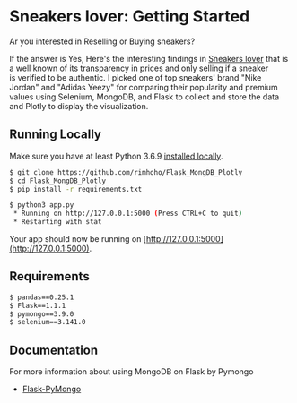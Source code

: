 # Sneakers lover: Getting Started

Ar you interested in Reselling or Buying sneakers?

If the answer is Yes, Here's the interesting findings in [Sneakers lover](https://sneaker-lover.herokuapp.com/) that is a well known of its transparency in prices and only selling if a sneaker is verified to be authentic. I picked one of top sneakers' brand "Nike Jordan" and "Adidas Yeezy" for comparing their popularity and premium values using Selenium, MongoDB, and Flask to collect and store the data and Plotly to display the visualization. 

## Running Locally

Make sure you have at least Python 3.6.9 [installed locally](http://install.python-guide.org).

```sh
$ git clone https://github.com/rimhoho/Flask_MongDB_Plotly
$ cd Flask_MongDB_Plotly
$ pip install -r requirements.txt

$ python3 app.py
 * Running on http://127.0.0.1:5000 (Press CTRL+C to quit)
 * Restarting with stat
```

Your app should now be running on [http://127.0.0.1:5000](http://127.0.0.1:5000).

## Requirements

```sh
$ pandas==0.25.1
$ Flask==1.1.1
$ pymongo==3.9.0
$ selenium==3.141.0
```

## Documentation

For more information about using MongoDB on Flask by Pymongo

- [Flask-PyMongo](https://flask-pymongo.readthedocs.io/en/latest/)
